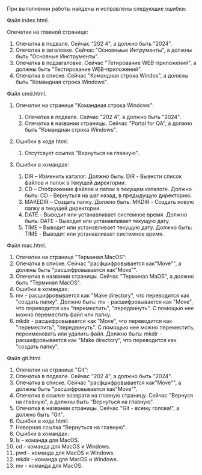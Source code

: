 При выполнении работы найдены и исправлены следующие ошибки:

Файл index.html.

Опечатки на главной странице:
  1. Опечатка в подвале. Сейчас "202 4", а должно быть "2024".
  2. Опечатка в загаловке. Сейчас "Основныые Интрументы", а должны быть "Основные Инструменты".
  3. Опечатка в подзагаловке. Сейчас "Тетирование WEB-приложений", а должны быть "Тестирование WEB-приложений".
  4. Опечатка в списке. Сейчас "Командная строка Windos", а должны быть "Командная строка Windows".

Файл cmd.html.

1. Опечатки на странице "Командная строка Windows":
   1. Опечатка в подвале. Сейчас "202 4", а должно быть "2024".
   2. Опечатка в названии страницы. Сейчас "Portal for QA", а должно быть "Командная строка Windows".

2. Ошибки в коде html:
   1. Отсутсвует ссылка "Вернуться на главную".

3. Ошибки в командах:
   1. DIR – Изменить каталог.  Должно быть: DIR - Вывести список файлов и папок в текущей директории.
   2. CD – Отображение файлов и папок в текущем каталоге.  Должно быть: CD - Вернуться на шаг назад, в предыдущую директорию.
   3. MAKEDIR – Создать папку.  Должно быть: MKDIR - Создать новую папку в текущей директории.
   4. DATE – Выводит или устанавливает системное время.  Должно быть: DATE - Выводит или устанавливает текущую дату.
   5. TIME – Выводит или устанавливает текущую дату.  Должно быть: TIME - Выводит или устанавливает системное время.

Файл mac.html.
1. Опечатки на странице "Терминал MacOS":
  1. Опечатка в списке. Сейчас "расфшифровывается как"Move"", а должны быть "расшифровывается как"Move"".
  2. Опечатка в названии страницы. Сейчас "Терминал MaOS", а должно быть "Терминал MaсOS".
2. Ошибки в командах:
  1. mv - расшифровывается как "Make directory", что переводится как "создать папку". Должно быть: mv - расшифровывается как "Move", что переводится как "переместить", "передвинуть". С помощью нее можно переместить файл или папку.
  2. mkdir - расшифровывается как "Move", что переводится как "переместить", "передвинуть". С помощью нее можно переместить, переименовать или удалить файл. Должно быть: mkdir - расшифровывается как "Make directory", что переводится как "создать папку".
    

Файл git.html
1. Опечатки на странице "Git":
  1. Опечатка в подвале. Сейчас "202 4", а должно быть "2024".
  2. Опечатка в списке. Сейчас "расфшифровывается как"Move"", а должны быть "расшифровывается как"Move"".
  3. Опечатка в ссылке возврата на главную страницу. Сейчас "Вернуся на главную", а должны быть "Вернуться на главную".
  4. Опечатка в названии страницы. Сейчас "Git - всему голова!", а должно быть "Git".
2. Ошибки в коде html:
  1. Неверная ссылка "Вернуться на главную".
3. Ошибки в командах:
  1. ls - команда для MacOS.
  2. cd - команда для MacOS и Windows.
  3. pwd - команда для MacOS и Windows.
  4. mkdir - команда для MacOS и Windows.
  5. mv - команда для MacOS.
    
